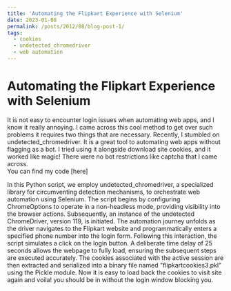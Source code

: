 ```yaml
---
title: 'Automating the Flipkart Experience with Selenium'
date: 2023-01-08
permalink: /posts/2012/08/blog-post-1/
tags:
  - cookies
  - undetected_chromedriver
  - web automation
---
```




Automating the Flipkart Experience with Selenium
======
It is not easy to encounter login issues when automating web apps, and I know it really annoying. I came across this cool method to get over such problems it requires two things that are necessary.
Recently, I stumbled on undetected_chromedriver. It is a great tool to automating web apps without flagging as a bot. I tried using it alongside download site cookies, and it worked like magic! There were no bot restrictions like captcha that I came across.  <br> You can find my code [here]

In this Python script, we employ undetected_chromedriver, a specialized library for circumventing detection mechanisms, to orchestrate web automation using Selenium. The script begins by configuring ChromeOptions to operate in a non-headless mode, providing visibility into the browser actions. Subsequently, an instance of the undetected ChromeDriver, version 119, is initiated. The automation journey unfolds as the driver navigates to the Flipkart website and programmatically enters a specified phone number into the login form. Following this interaction, the script simulates a click on the login button. A deliberate time delay of 25 seconds allows the webpage to fully load, ensuring the subsequent steps are executed accurately. The cookies associated with the active session are then extracted and serialized into a binary file named "flipkartcookies3.pkl" using the Pickle module. Now it is easy to load back the cookies to visit site again and voila! you should be in without the login window blocking you.
